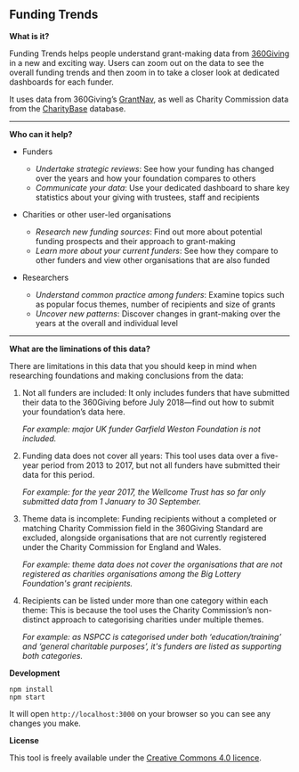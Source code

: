 ## Funding Trends

**What is it?**

Funding Trends helps people understand grant-making data from [360Giving](http://www.threesixtygiving.com) in a new and exciting way. Users can zoom out on the data to see the overall funding trends and then zoom in to take a closer look at dedicated dashboards for each funder.

It uses data from 360Giving’s [GrantNav](http://grantnav.threesixtygiving.org/), as well as Charity Commission data from the [CharityBase](https://charitybase.uk/) database.

---

**Who can it help?**

- Funders
  * _Undertake strategic reviews_: See how your funding has changed over the years and how your foundation compares to others
  * _Communicate your data_: Use your dedicated dashboard to share key statistics about your giving with trustees, staff and recipients

- Charities or other user-led organisations
  * _Research new funding sources_: Find out more about potential funding prospects and their approach to grant-making
  * _Learn more about your current funders_: See how they compare to other funders and view other organisations that are also funded

- Researchers
  * _Understand common practice among funders_: Examine topics such as popular focus themes, number of recipients and size of grants
  * _Uncover new patterns_: Discover changes in grant-making over the years at the overall and individual level

---

**What are the liminations of this data?**

There are limitations in this data that you should keep in mind when researching foundations and making conclusions from the data:

1. Not all funders are included: It only includes funders that have submitted their data to the 360Giving before July 2018—find out how to submit your foundation’s data here.
   
   _For example: major UK funder Garfield Weston Foundation is not included._
2. Funding data does not cover all years: This tool uses data over a five-year period from 2013 to 2017, but not all funders have submitted their data for this period.

   _For example: for the year 2017, the Wellcome Trust has so far only submitted data from 1 January to 30 September._
3. Theme data is incomplete: Funding recipients without a completed or matching Charity Commission field in the 360Giving Standard are excluded, alongside organisations that are not currently registered under the Charity Commission for England and Wales.
   
   _For example: theme data does not cover the organisations that are not registered as charities organisations among the Big Lottery Foundation's grant recipients._
4. Recipients can be listed under more than one category within each theme: This is because the tool uses the Charity Commission’s non-distinct approach to categorising charities under multiple themes.

   _For example: as NSPCC is categorised under both ‘education/training’ and ‘general charitable purposes’, it's funders are listed as supporting both categories._
   
**Development**

```
npm install
npm start
```

It will open `http://localhost:3000` on your browser so you can see any changes you make.

**License**

This tool is freely available under the [Creative Commons 4.0 licence](https://creativecommons.org/licenses/by/4.0/).


